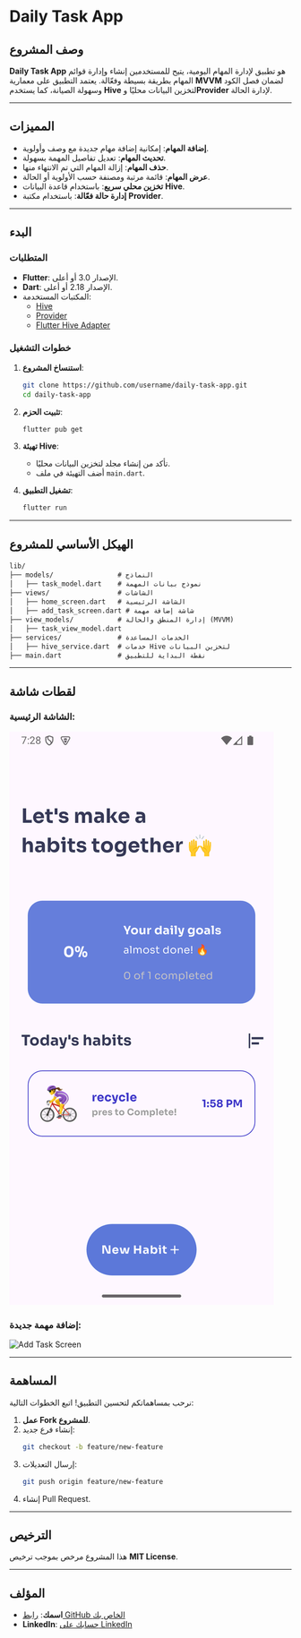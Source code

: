# Daily Task App

## وصف المشروع
**Daily Task App** هو تطبيق لإدارة المهام اليومية، يتيح للمستخدمين إنشاء وإدارة قوائم المهام بطريقة بسيطة وفعّالة. يعتمد التطبيق على معمارية **MVVM** لضمان فصل الكود وسهولة الصيانة، كما يستخدم **Hive** لتخزين البيانات محليًا و**Provider** لإدارة الحالة.

---

## المميزات
- **إضافة المهام**: إمكانية إضافة مهام جديدة مع وصف وأولوية.
- **تحديث المهام**: تعديل تفاصيل المهمة بسهولة.
- **حذف المهام**: إزالة المهام التي تم الانتهاء منها.
- **عرض المهام**: قائمة مرتبة ومصنفة حسب الأولوية أو الحالة.
- **تخزين محلي سريع**: باستخدام قاعدة البيانات **Hive**.
- **إدارة حالة فعّالة**: باستخدام مكتبة **Provider**.

---

## البدء

### المتطلبات
- **Flutter**: الإصدار 3.0 أو أعلى.
- **Dart**: الإصدار 2.18 أو أعلى.
- المكتبات المستخدمة:
  - [Hive](https://pub.dev/packages/hive)
  - [Provider](https://pub.dev/packages/provider)
  - [Flutter Hive Adapter](https://pub.dev/packages/hive_flutter)

### خطوات التشغيل
1. **استنساخ المشروع**:
   ```bash
   git clone https://github.com/username/daily-task-app.git
   cd daily-task-app
   ```

2. **تثبيت الحزم**:
   ```bash
   flutter pub get
   ```

3. **تهيئة Hive**:
   - تأكد من إنشاء مجلد لتخزين البيانات محليًا.
   - أضف التهيئة في ملف `main.dart`.

4. **تشغيل التطبيق**:
   ```bash
   flutter run
   ```

---

## الهيكل الأساسي للمشروع
```plaintext
lib/
├── models/                # النماذج
│   ├── task_model.dart    # نموذج بيانات المهمة
├── views/                 # الشاشات
│   ├── home_screen.dart   # الشاشة الرئيسية
│   ├── add_task_screen.dart # شاشة إضافة مهمة
├── view_models/           # إدارة المنطق والحالة (MVVM)
│   ├── task_view_model.dart
├── services/              # الخدمات المساعدة
│   ├── hive_service.dart  # خدمات Hive لتخزين البيانات
├── main.dart              # نقطة البداية للتطبيق
```

---

## لقطات شاشة
### الشاشة الرئيسية:
![Home Screen](assets/habits_screen.png)

### إضافة مهمة جديدة:
![Add Task Screen](link_to_screenshot.png)

---

## المساهمة
نرحب بمساهماتكم لتحسين التطبيق! اتبع الخطوات التالية:
1. **عمل Fork للمشروع**.
2. إنشاء فرع جديد:
   ```bash
   git checkout -b feature/new-feature
   ```
3. إرسال التعديلات:
   ```bash
   git push origin feature/new-feature
   ```
4. إنشاء Pull Request.

---

## الترخيص
هذا المشروع مرخص بموجب ترخيص **MIT License**.

---

## المؤلف
- **اسمك**: [رابط GitHub الخاص بك](https://github.com/username)
- **LinkedIn**: [حسابك على LinkedIn](https://linkedin.com/in/username)

